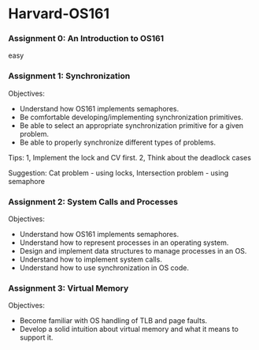 # Harvard-OS161
<h3>Assignment 0: An Introduction to OS161 </h3>
<p>easy</p>

<h3>Assignment 1: Synchronization</h3>
<p>Objectives:</p>
<ul>
<li>Understand how OS161 implements semaphores.</li>
<li>Be comfortable developing/implementing synchronization primitives.</li>
<li>Be able to select an appropriate synchronization primitive for a given problem.</li>
<li>Be able to properly synchronize different types of problems.</li>
</ul>
<p>Tips: 1, Implement the lock and CV first. 2, Think about the deadlock cases</p>
<p>Suggestion: Cat problem - using locks, Intersection problem - using semaphore</p>
<h3>Assignment 2: System Calls and Processes</h3>
<p>Objectives:</p>
<ul>
<li>Understand how OS161 implements semaphores.</li>
<li>Understand how to represent processes in an operating system.</li>
<li>Design and implement data structures to manage processes in an OS.</li>
<li>Understand how to implement system calls.</li>
<li>Understand how to use synchronization in OS code.</li>
</ul>

<h3>Assignment 3:  Virtual Memory</h3>
<p>Objectives:</p>
<ul>
<li>Become familiar with OS handling of TLB and page faults.</li>
<li>Develop a solid intuition about virtual memory and what it means to support it.</li>
</ul>
